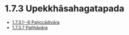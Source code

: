 # 1.7.3 Upekkhāsahagatapada

* [1.7.3.1--6 Paṭiccādivāra](1.7.3/1.7.3.1--6.md)
* [1.7.3.7 Pañhāvāra](1.7.3/1.7.3.7.md)
